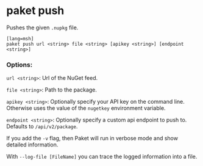 # paket push

Pushes the given `.nupkg` file.

    [lang=msh]
    paket push url <string> file <string> [apikey <string>] [endpoint <string>]

### Options:

  `url <string>`: Url of the NuGet feed.

  `file <string>`: Path to the package.

  `apikey <string>`: Optionally specify your API key on the command line. Otherwise uses the value of the `nugetkey` environment variable.

  `endpoint <string>`: Optionally specify a custom api endpoint to push to. Defaults to `/api/v2/package`.

If you add the `-v` flag, then Paket will run in verbose mode and show detailed information.

With `--log-file [FileName]` you can trace the logged information into a file.

